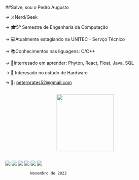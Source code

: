 ##Salve, sou o Pedro Augusto

-> ⚔️Nerd/Geek 

-> 🎓5º Semestre de Engenharia da Computação

-> 💻Atualmente estagiando na UNITEC - Servço Técnico 


-> 📚Conhecimentos nas liguagens: C/C++

-> 📗Interresado em aprender: Phyton, React, Float, Java, SQL

-> 🤔 Interesado no estudo de Hardware

-> 📩: peterprates52@gmail.com

##

<div align="center">
  <a href="https://github.com/PeterPrates52">
  <img height="180em" src="https://github-readme-stats.vercel.app/api?username=PeterPrates52&show_icons=true&theme=dark&include_all_commits=true&count_private=true"/>
  
</div>

##

<div> 
  <a href="https://www.youtube.com/channel/UC_-uuuZbY0AAt9CViNzvc-Q" target="_blank"><img src="https://img.shields.io/badge/YouTube-FF0000?style=for-the-badge&logo=youtube&logoColor=white" target="_blank"></a>
  <a href="https://instagram.com/rafaballerini" target="_blank"><img src="https://img.shields.io/badge/-Instagram-%23E4405F?style=for-the-badge&logo=instagram&logoColor=white" target="_blank"></a>
 	<a href="https://www.twitch.tv/rafaballerinii" target="_blank"><img src="https://img.shields.io/badge/Twitch-9146FF?style=for-the-badge&logo=twitch&logoColor=white" target="_blank"></a>
 <a href="https://discord.gg/wagxzStdcR" target="_blank"><img src="https://img.shields.io/badge/Discord-7289DA?style=for-the-badge&logo=discord&logoColor=white" target="_blank"></a> 
  <a href = "mailto:contatorafaballerini@gmail.com"><img src="https://img.shields.io/badge/-Gmail-%23333?style=for-the-badge&logo=gmail&logoColor=white" target="_blank"></a>
  <a href="https://www.linkedin.com/in/rafaella-ballerini-45875016a" target="_blank"><img src="https://img.shields.io/badge/-LinkedIn-%230077B5?style=for-the-badge&logo=linkedin&logoColor=white" target="_blank"></a> 






               Novembro de 2022

